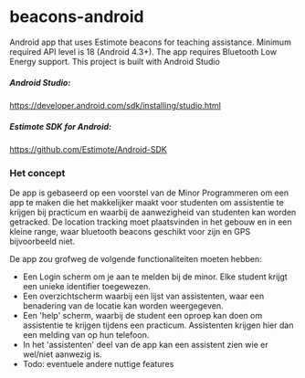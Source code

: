 beacons-android
===============

Android app that uses Estimote beacons for teaching assistance.
Minimum required API level is 18 (Android 4.3+). The app requires Bluetooth Low Energy support.
This project is built with Android Studio

##### Android Studio:
https://developer.android.com/sdk/installing/studio.html

##### Estimote SDK for Android:
https://github.com/Estimote/Android-SDK

### Het concept
De app is gebaseerd op een voorstel van de Minor Programmeren om een app te maken die het makkelijker maakt voor studenten om assistentie te krijgen bij practicum en waarbij de aanwezigheid van studenten kan worden getracked. De location tracking moet plaatsvinden in het gebouw en in een kleine range, waar bluetooth beacons geschikt voor zijn en GPS bijvoorbeeld niet.

De app zou grofweg de volgende functionaliteiten moeten hebben:
* Een Login scherm om je aan te melden bij de minor. Elke student krijgt een unieke identifier toegewezen.
* Een overzichtscherm waarbij een lijst van assistenten, waar een benadering van de locatie kan worden weergegeven.
* Een 'help' scherm, waarbij de student een oproep kan doen om assistentie te krijgen tijdens een practicum. Assistenten krijgen hier dan een melding van op hun telefoon.
* In het 'assistenten' deel van de app kan een assistent zien wie er wel/niet aanwezig is.
* Todo: eventuele andere nuttige features
